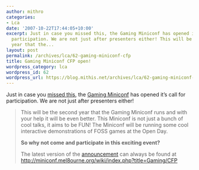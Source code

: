```yaml
---
author: mithro
categories:
- Lca
date: '2007-10-22T17:44:05+10:00'
excerpt: Just in case you missed this, the Gaming Miniconf has opened it’s call for
  participation. We are not just after presenters either! This will be the second
  year that the...
layout: post
permalink: /archives/lca/62-gaming-miniconf-cfp
title: Gaming Miniconf CFP open!
wordpress_category: lca
wordpress_id: 62
wordpress_url: https://blog.mithis.net/archives/lca/62-gaming-miniconf-cfp
---
```


<div ><p>Just in case you <a href="http://lists.linux.org.au/pipermail/lca-announce/2007-October/000085.html">missed this</a>, the <a href="http://miniconf.mel8ourne.org/wiki/index.php?title=Gaming">Gaming Miniconf</a> has opened it’s call for participation. We are not just after presenters either!</p><blockquote><p>This will be the second year that the Gaming Miniconf runs and with your help it will be even better. This Miniconf is not just a bunch of cool talks, it aims to be FUN! The Miniconf will be running some cool interactive demonstrations of FOSS games at the Open Day.</p><p><strong>So why not come and participate in this exciting event?</strong></p><p>The latest version of the <a href="http://miniconf.mel8ourne.org/wiki/index.php?title=Gaming/CFP">announcement</a> can always be found at <a href="http://miniconf.mel8ourne.org/wiki/index.php?title=Gaming/CFP">http://miniconf.mel8ourne.org/wiki/index.php?title=Gaming/CFP</a></p></blockquote></div>